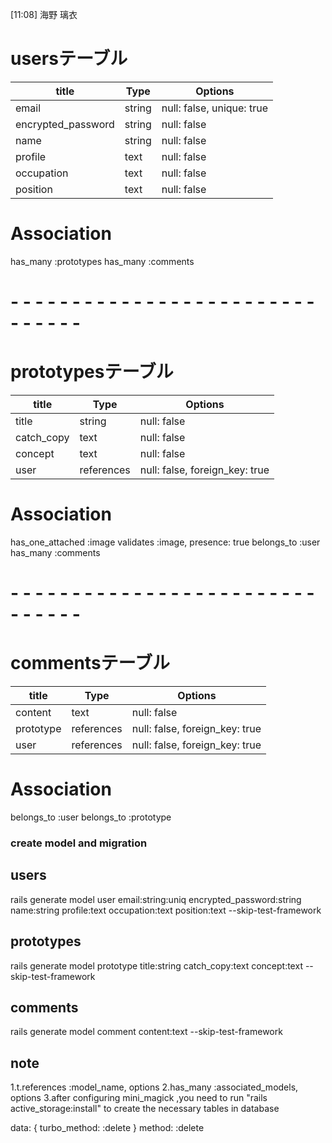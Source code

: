 [11:08] 海野 璃衣
# usersテーブル
| title              | Type   | Options                   |
| ------------------ | ------ | ------------------------- |
| email              | string | null: false, unique: true |
| encrypted_password | string | null: false               |
| name               | string | null: false               |
| profile            | text   | null: false               |
| occupation         | text   | null: false               |
| position           | text   | null: false               |
 
# Association
has_many :prototypes
has_many :comments
 
# - - - - - - - - - - - - - - - - - - - - - - - - - - - - - - -
 
# prototypesテーブル
| title      | Type       | Options                        |
| ---------- | ---------- | ------------------------------ |
| title      | string     | null: false                    |
| catch_copy | text       | null: false                    |
| concept    | text       | null: false                    |
| user       | references | null: false, foreign_key: true |
 
# Association
  has_one_attached :image
  validates :image, presence: true
  belongs_to :user
  has_many :comments
# - - - - - - - - - - - - - - - - - - - - - - - - - - - - - - -
 
# commentsテーブル
| title     | Type       | Options                        |
| --------- | ---------- | ------------------------------ |
| content   | text       | null: false                    |
| prototype | references | null: false, foreign_key: true |
| user      | references | null: false, foreign_key: true |
 
# Association
  belongs_to :user
  belongs_to :prototype



 
### create model and migration 
 ## users
rails generate model user email:string:uniq encrypted_password:string name:string profile:text occupation:text position:text --skip-test-framework 
 ## prototypes
 rails generate model prototype title:string catch_copy:text concept:text --skip-test-framework  
 ## comments
  rails generate model comment content:text --skip-test-framework 
 ## note
  1.t.references :model_name, options
  2.has_many :associated_models, options
  3.after configuring  mini_magick ,you need to run "rails active_storage:install" to create the necessary  tables in database

  data: { turbo_method: :delete }
  method: :delete
